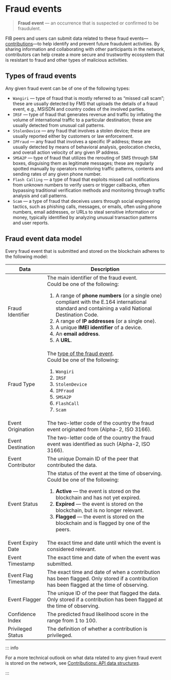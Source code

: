 # Fraud events

> **Fraud event** — an occurrence that is suspected or confirmed to be fraudulent.

FIB peers and users can submit data related to these fraud events—[contributions](contributions.md)—to help identify and prevent future fraudulent activities. By sharing information and collaborating with other participants in the network, contributors can help create a more secure and trustworthy ecosystem that is resistant to fraud and other types of malicious activities.

## Types of fraud events

Any given fraud event can be of one of the following types:

- `Wangiri` — type of fraud that is mostly referred to as “missed call scam”; these are usually detected by FMS that uploads the details of a fraud event, e.g., MSISDN and country codes of the involved parties.
- `IRSF` — type of fraud that generates revenue and traffic by inflating the volume of international traffic to a particular destination; these are usually detected from unusual call patterns.
- `StolenDevice` — any fraud that involves a stolen device; these are usually reported either by customers or law enforcement.
- `IPFraud` — any fraud that involves a specific IP address; these are usually detected by means of behavioral analysis, geolocation checks, and overall action velocity of any given IP address.
- `SMSA2P` — type of fraud that utilizes the rerouting of SMS through SIM boxes, disguising them as legitimate messages; these are regularly spotted manually by operators monitoring traffic patterns, contents and sending rates of any given phone number.
- `Flash Calling` — a type of fraud that exploits missed call notifications from unknown numbers to verify users or trigger callbacks, often bypassing traditional verification methods and monitoring through traffic analysis and call patterns.
- `Scam` — a type of fraud that deceives users through social engineering tactics, such as phishing calls, messages, or emails, often using phone numbers, email addresses, or URLs to steal sensitive information or money, typically identified by analyzing unusual transaction patterns and user reports.

## Fraud event data model

Every fraud event that is submitted and stored on the blockchain adheres to the following model:

| Data | Description |
| --- | --- |
| Fraud Identifier | The main identifier of the fraud event. <br> Could be one of the following: <ol><li>A range of **phone numbers** (or a single one) compliant with the E.164 international standard and containing a valid National Destination Code.</li><li>A range of **IP addresses** (or a single one).</li><li>A unique **IMEI identifier** of a device. </li><li>An **email address**.</li><li>A **URL**.</li></ol> |
| Fraud Type | The [type of the fraud event](#types-of-fraud-events). <br> Could be one of the following: <ol><li>`Wangiri`</li><li>`IRSF`</li><li>`StolenDevice`</li><li>`IPFraud`</li><li>`SMSA2P`</li><li>`FlashCall`</li><li>`Scam`</li></ol> |
| Event Origination | The two-letter code of the country the fraud event originated from (Alpha-2, ISO 3166). |
| Event Destination | The two-letter code of the country the fraud event was identified as such (Alpha-2, ISO 3166). |
| Event Contributor | The unique Domain ID of the peer that contributed the data. |
| Event Status | The status of the event at the time of observing. <br> Could be one of the following: <ol><li>**Active** — the event is stored on the blockchain and has not yet expired.</li><li>**Expired** — the event is stored on the blockchain, but is no longer relevant.</li><li>**Flagged** — the event is stored on the blockchain and is flagged by one of the peers.</li></ol> |
| Event Expiry Date | The exact time and date until which the event is considered relevant. |
| Event Timestamp | The exact time and date of when the event was submitted. |
| Event Flag Timestamp | The exact time and date of when a contribution has been flagged. Only stored if a contribution has been flagged at the time of observing. |
| Event Flagger | The unique ID of the peer that flagged the data. Only stored if a contribution has been flagged at the time of observing. |
| Confidence Index | The predicted fraud likelihood score in the range from 1 to 100. |
| Privileged Status | The definition of whether a contribution is privileged. |

::: info

For a more technical outlook on what data related to any given fraud event is stored on the network, see [Contributions: API data structures](contributions.md#api-data-structures).

:::
